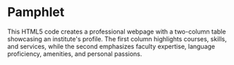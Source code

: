 # Pamphlet
This HTML5 code creates a professional webpage with a two-column table showcasing an institute's profile. The first column highlights courses, skills, and services, while the second emphasizes faculty expertise, language proficiency, amenities, and personal passions.
